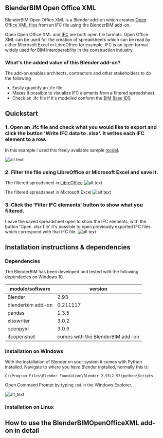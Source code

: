 ## BlenderBIM Open Office XML

BlenderBIM Open Office XML is a Blender add-on which creates [Open Office XML files](https://en.wikipedia.org/wiki/Office_Open_XML) from an IFC file using the BlenderBIM add-on. 

Open Open Office XML and [IFC](https://www.buildingsmart.org/standards/bsi-standards/industry-foundation-classes/) are both open file formats. Open Office XML can be used for the creation of spreadsheets which can be read by either Microsoft Excel or LibreOffice for example.
IFC is an open format widely used for BIM interoperability in the construction industry. 

### What's the added value of this Blender add-on?
The add-on enables architects, contractors and other stakeholders to do the following
- Easily quantify an .ifc file. 
- Makes it possible to visualize IFC elements from a filtered spreadsheet.
- Check an .ifc file if it's modelled conform the [BIM Base IDS](https://www.bimloket.nl//documents/BIM-ILS_infographicA4_2020_UK_021.pdf)

## Quickstart
### 1. Open an .ifc file and check what you would like to export and click the button 'Write IFC data to .xlsx'. It writes each IFC element to a row.  
In this example I used this freely available sample [model](https://github.com/jakob-beetz/DataSetSchependomlaan).

![alt text](https://github.com/C-Claus/BlenderScripts/blob/master/BlenderBIMOpenOfficeXML/images/00_Blender.png)

### 2. Filter the file using LibreOffice or Microsoft Excel and save it.

The filtered spreadsheet in [LibreOffice](https://www.libreoffice.org/)
![alt text](https://github.com/C-Claus/BlenderScripts/blob/master/BlenderBIMOpenOfficeXML/images/01_filtered_openoffice_libre.png)

The filtered spreadsheet in Microsoft Excel
![alt text](https://github.com/C-Claus/BlenderScripts/blob/master/BlenderBIMOpenOfficeXML/images/01_filtered_openoffice_excel.png)

### 3. Click the 'Filter IFC elements' button to show what you filtered.
Leave the saved spreadsheet open to show the IFC elements, with the button 'Open .xlsx file' it's possible to open previously exported IFC files which correspond with that IFC file.
![alt text](https://github.com/C-Claus/BlenderScripts/blob/master/BlenderBIMOpenOfficeXML/images/03_filtered_openoffice_libre_blender.png)






## Installation instructions & dependencies
### Dependencies

The BlenderBIM has been developed and tested with the following dependecies on Windows 10.

module/software | version
---- | -----
Blender | 2.93
blenderbim add-on | 0.211117
pandas | 1.3.5
xlsxwriter | 3.0.2
openpyxl | 3.0.9
ifcopenshell | comes with the BlenderBIM add-on

### Installation on Windows
With the installation of Blender on your system it comes with Python installed.
Navigate to where you have Blender installed, normally this is:

```C:\Program Files\Blender Foundation\Blender 2.93\2.93\python\Scripts```

Open Command Prompt by typing ```cmd``` in the Windows Explorer.

![alt_text](https://github.com/C-Claus/BlenderScripts/blob/master/BlenderBIMOpenOfficeXML/images/04_command_promt.png)

### Installation on Linux

## How to use the BlenderBIMOpenOfficeXML add-on in detail

